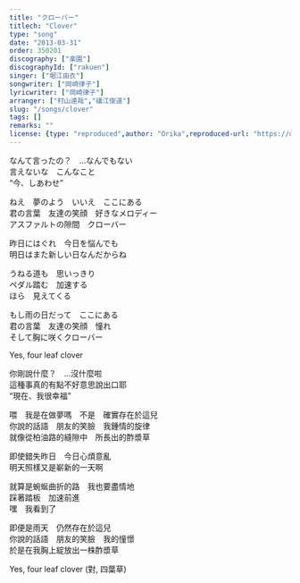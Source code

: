 ```yaml
---
title: "クローバー"
titlech: "Clover"
type: "song"
date: "2013-03-31"
order: 350201
discography: ["楽園"]
discographyId: ["rakuen"]
singer: ["堀江由衣"]
songwriter: ["岡崎律子"]
lyricwriter: ["岡崎律子"]
arranger: ["村山達哉","礒江俊道"]
slug: "/songs/clover"
tags: []
remarks: ""
license: {type: "reproduced",author: "Orika",reproduced-url: "https://orikamushi.netlify.app",reproduced-website: "織歌蟲"}
---
```


なんて言ったの？　...なんでもない   
言えないな　こんなこと   
“今、しあわせ”   
  
ねえ　夢のよう　いいえ　ここにある   
君の言葉　友達の笑顔　好きなメロディー   
アスファルトの隙間　クローバー   
  
昨日にはぐれ　今日を悩んでも   
明日はまた新しい日なんだからね   
  
うねる道も　思いっきり   
ペダル踏む　加速する   
ほら　見えてくる   
  
もし雨の日だって　ここにある   
君の言葉　友達の笑顔　憧れ   
そして胸に咲くクローバー   
  
Yes, four leaf clover  
  

<!-- 翻译 -->

你剛說什麼？　...沒什麼啦  
這種事真的有點不好意思說出口耶  
“現在、我很幸福”   
  
喂　我是在做夢嗎　不是　確實存在於這兒  
你說的話語　朋友的笑臉　我鍾情的旋律  
就像從柏油路的縫隙中　所長出的酢漿草  
  
即使錯失昨日　今日心煩意亂  
明天照樣又是嶄新的一天啊  
  
就算是蜿蜒曲折的路　我也要盡情地  
踩著踏板　加速前進  
嘿　我看到了  
  
即便是雨天　仍然存在於這兒  
你說的話語　朋友的笑臉　我的憧憬  
於是在我胸上綻放出一株酢漿草  
  
Yes, four leaf clover (對, 四葉草)
